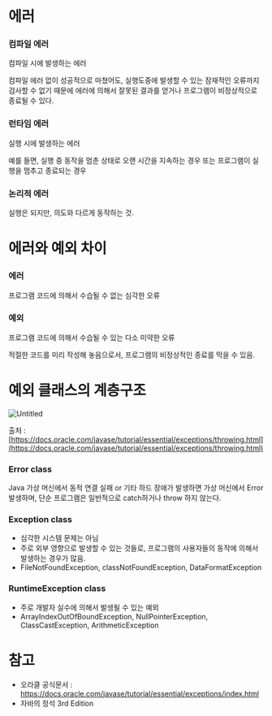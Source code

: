 # 에러

### 컴파일 에러

컴파일 시에 발생하는 에러

컴파일 에러 없이 성공적으로 마쳤어도, 실행도중에 발생할 수 있는 잠재적인 오류까지 검사할 수 없기 때문에 에러에 의해서 잘못된 결과를 얻거나 프로그램이 비정상적으로 종료될 수 있다.

### 런타임 에러

실행 시에 발생하는 에러

예를 들면, 실행 중 동작을 멈춘 상태로 오랜 시간을 지속하는 경우 또는 프로그램이 실행을 멈추고 종료되는 경우

### 논리적 에러

실행은 되지만, 의도와 다르게 동작하는 것.

# 에러와 예외 차이

### 에러

프로그램 코드에 의해서 수습될 수 없는 심각한 오류

### 예외

프로그램 코드에 의해서 수습될 수 있는 다소 미약한 오류

적절한 코드를 미리 작성해 놓음으로서, 프로그램의 비정상적인 종료를 막을 수 있음.

# 예외 클래스의 계층구조

![Untitled](https://s3-us-west-2.amazonaws.com/secure.notion-static.com/696bfae7-ea3c-4904-a618-3563a0b96ff9/Untitled.png)

출처 : [https://docs.oracle.com/javase/tutorial/essential/exceptions/throwing.html](https://docs.oracle.com/javase/tutorial/essential/exceptions/throwing.html)

### Error class

Java 가상 머신에서 동적 연결 실패 or 기타 하드 장애가 발생하면 가상 머신에서 Error 발생하며, 단순 프로그램은 일반적으로 catch하거나 throw 하지 않는다.

### Exception class

- 심각한 시스템 문제는 아님
- 주로 외부 영향으로 발생할 수 있는 것들로, 프로그램의 사용자들의 동작에 의해서 발생하는 경우가 많음.
- FileNotFoundException, classNotFoundException, DataFormatException

### RuntimeException class

- 주로 개발자 실수에 의해서 발생될 수 있는 예외
- ArrayIndexOutOfBoundException, NullPointerException, ClassCastException, ArithmeticException


# 참고

- 오라클 공식문서 : https://docs.oracle.com/javase/tutorial/essential/exceptions/index.html
- 자바의 정석 3rd Edition
